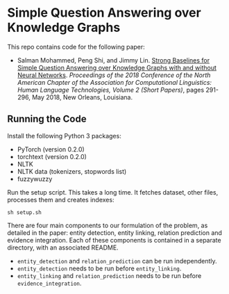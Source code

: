 # Simple Question Answering over Knowledge Graphs

This repo contains code for the following paper:

+ Salman Mohammed, Peng Shi, and Jimmy Lin. [Strong Baselines for Simple Question Answering over Knowledge Graphs with and without Neural Networks](http://aclweb.org/anthology/N18-2047). *Proceedings of the 2018 Conference of the North American Chapter of the Association for Computational Linguistics: Human Language Technologies, Volume 2 (Short Papers)*, pages 291-296, May 2018, New Orleans, Louisiana.

## Running the Code

Install the following Python 3 packages:

+ PyTorch (version 0.2.0)
+ torchtext (version 0.2.0)
+ NLTK 
+ NLTK data (tokenizers, stopwords list)
+ fuzzywuzzy

Run the setup script. This takes a long time. It fetches dataset, other files, processes them and creates indexes:

```
sh setup.sh 
```

There are four main components to our formulation of the problem, as detailed in the paper: entity detection, entity linking, relation prediction and evidence integration. Each of these components is contained in a separate directory, with an associated README.

+ `entity_detection` and `relation_prediction` can be run independently.
+ `entity_detection` needs to be run before `entity_linking`.
+ `entity_linking` and `relation_prediction` needs to be run before `evidence_integration`.

